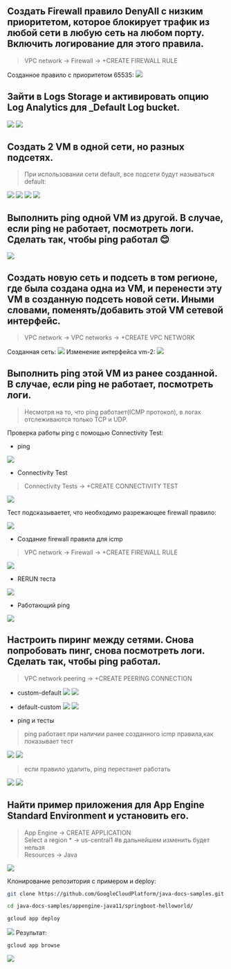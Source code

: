 Создать Firewall правило DenyAll с низким приоритетом, которое блокирует трафик из любой сети в любую сеть на любом порту. Включить логирование для этого правила.
-
>VPC network -> Firewall -> +CREATE FIREWALL RULE

Cозданное правило с приоритетом 65535:
![](./assets/1-1.png)

Зайти в Logs Storage и активировать опцию Log Analytics для _Default Log bucket.
-
![](./assets/2-1.png)
![](./assets/2-2.png)

Создать 2 VM в одной сети, но разных подсетях.
-
>При использовании сети default, все подсети будут называться default:

![](./assets/3-1.png)
![](./assets/3-2.png)
![](./assets/3-3.png)
![](./assets/3-4.png)

Выполнить ping одной VM из другой. В случае, если ping не работает, посмотреть логи. Сделать так, чтобы ping работал 😊
-
![](./assets/4-1.png)

Создать новую сеть и подсеть в том регионе, где была создана одна из VM, и перенести эту VM в созданную подсеть новой сети. Иными словами, поменять/добавить этой VM сетевой интерфейс.
-
>VPC network -> VPC networks -> +CREATE VPC NETWORK

Созданная сеть:
![](./assets/5-1.png)
Изменение интерфейса vm-2:
![](./assets/5-2.png)


Выполнить ping этой VM из ранее созданной. В случае, если ping не работает, посмотреть логи.
-
  
>Несмотря на то, что ping работает(ICMP протокол), в логах отслеживаются только TCP и UDP.

Проверка работы ping c помощью Connectivity Test:

- ping

![](./assets/6-1.png) 

- Connectivity Test

>Connectivity Tests -> +CREATE CONNECTIVITY TEST

![](./assets/6-2.png) 

Тест подсказываетет, что необходимо разрежающее firewall правило:

![](./assets/6-3.png) 

- Создание firewall правила для icmp

>VPC network -> Firewall -> +CREATE FIREWALL RULE

![](./assets/6-4.png) 

- RERUN теста

![](./assets/6-5.png) 

- Работающий ping 

![](./assets/6-6.png) 


Настроить пиринг между сетями. Снова попробовать пинг, снова посмотреть логи. Сделать так, чтобы ping работал.
-

>VPC network peering -> +CREATE PEERING CONNECTION

- custom-default
![](./assets/7-1.png) 
![](./assets/7-2.png) 

- default-custom
![](./assets/7-3.png) 
![](./assets/7-4.png) 

- ping и тесты

>ping работает при наличии ранее созданного icmp правила,как показывает тест

![](./assets/7-5.png) 
![](./assets/7-6.png) 

>если правило удалить, ping перестанет работать

![](./assets/7-7.png) 
![](./assets/7-8.png) 


Найти пример приложения для App Engine Standard Environment и установить его.
-

>App Engine -> CREATE APPLICATION  
Select a region *  ->  us-central1 #в дальнейшем изменить будет нельзя  
Resources -> Java

![](./assets/8-1.png) 

Клонирование репозитория с примером и deploy:
```bash
git clone https://github.com/GoogleCloudPlatform/java-docs-samples.git

cd java-docs-samples/appengine-java11/springboot-helloworld/ 

gcloud app deploy 
```
![](./assets/8-2.png) 
Результат:
```bash
gcloud app browse
```
![](./assets/8-3.png) 

